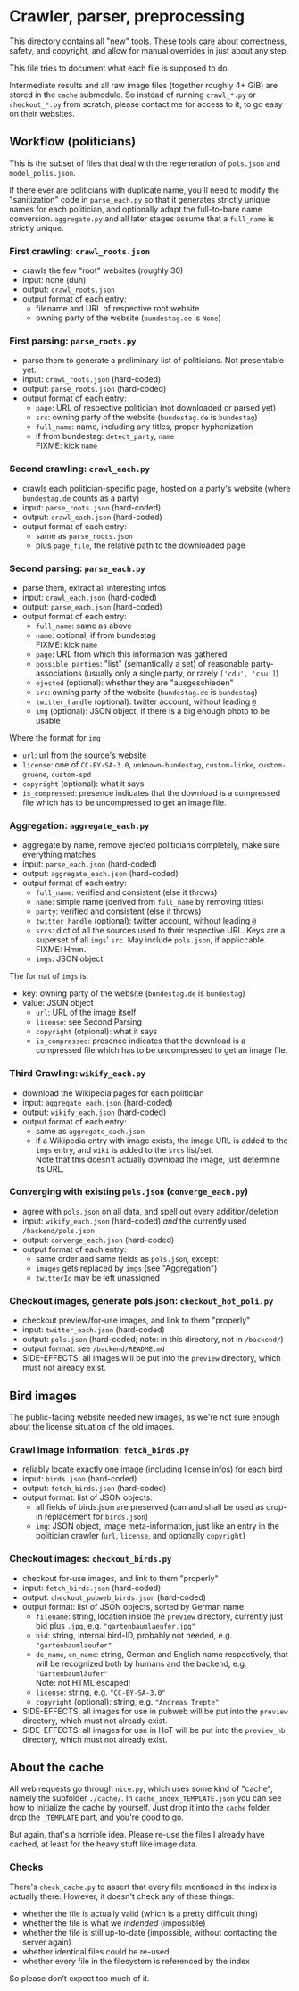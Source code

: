 # Crawler, parser, preprocessing

This directory contains all "new" tools.
These tools care about correctness, safety, and copyright,
and allow for manual overrides in just about any step.

This file tries to document what each file is supposed to do.

Intermediate results and all raw image files (together roughly 4+ GiB)
are stored in the `cache` submodule.
So instead of running `crawl_*.py` or `checkout_*.py` from scratch,
please contact me for access to it,
to go easy on their websites.

## Workflow (politicians)

This is the subset of files that deal with the regeneration of `pols.json`
and `model_polis.json`.

If there ever are politicians with duplicate name, you'll need to modify the
"sanitization"  code in `parse_each.py` so that it generates strictly unique
names for each politician, and optionally adapt the full-to-bare name conversion.
`aggregate.py` and all later stages assume that a `full_name` is strictly unique.

### First crawling: `crawl_roots.json`

- crawls the few "root" websites (roughly 30)
- input: none (duh)
- output: `crawl_roots.json`
- output format of each entry:
  - filename and URL of respective root website
  - owning party of the website (`bundestag.de` is `None`)

### First parsing: `parse_roots.py`

- parse them to generate a preliminary list of politicians.  Not presentable yet.
- input: `crawl_roots.json` (hard-coded)
- output: `parse_roots.json` (hard-coded)
- output format of each entry:
  - `page`: URL of respective politician (not downloaded or parsed yet)
  - `src`: owning party of the website (`bundestag.de` is `bundestag`)
  - `full_name`: name, including any titles, proper hyphenization
  - if from bundestag: `detect_party`, `name`  
    FIXME: kick `name`

### Second crawling: `crawl_each.py`

- crawls each politician-specific page, hosted on a party's website (where `bundestag.de` counts as a party)
- input: `parse_roots.json` (hard-coded)
- output: `crawl_each.json` (hard-coded)
- output format of each entry:
  - same as `parse_roots.json`
  - plus `page_file`, the relative path to the downloaded page

### Second parsing: `parse_each.py`

- parse them, extract all interesting infos
- input: `crawl_each.json` (hard-coded)
- output: `parse_each.json` (hard-coded)
- output format of each entry:
  - `full_name`: same as above
  - `name`: optional, if from bundestag  
    FIXME: kick `name`
  - `page`: URL from which this information was gathered
  - `possible_parties`: "list" (semantically a set) of reasonable
    party-associations (usually only a single party, or rarely `['cdu', 'csu']`)
  - `ejected` (optional): whether they are "ausgeschieden"
  - `src`: owning party of the website (`bundestag.de` is `bundestag`)
  - `twitter_handle` (optional): twitter account, without leading `@`
  - `img` (optional): JSON object, if there is a big enough photo to be usable

Where the format for `img`
  - `url`: url from the source's website
  - `license`: one of `CC-BY-SA-3.0`, `unknown-bundestag`,
    `custom-linke`, `custom-gruene`, `custom-spd`
  - `copyright` (optional): what it says
  - `is_compressed`: presence indicates that the download is a compressed file which
    has to be uncompressed to get an image file.

### Aggregation: `aggregate_each.py`

- aggregate by name, remove ejected politicians completely, make sure everything matches
- input: `parse_each.json` (hard-coded)
- output: `aggregate_each.json` (hard-coded)
- output format of each entry:
  - `full_name`: verified and consistent (else it throws)
  - `name`: simple name (derived from `full_name` by removing titles)
  - `party`: verified and consistent (else it throws)
  - `twitter_handle` (optional): twitter account, without leading `@`
  - `srcs`: dict of all the sources used to their respective URL.
    Keys are a superset of all `imgs`' `src`.
    May include `pols.json`, if appliccable.  FIXME: Hmm.
  - `imgs`: JSON object

The format of `imgs` is:
- key: owning party of the website (`bundestag.de` is `bundestag`)
- value: JSON object
  - `url`: URL of the image itself
  - `license`: see Second Parsing
  - `copyright` (otpional): what it says
  - `is_compressed`: presence indicates that the download is a compressed file which
    has to be uncompressed to get an image file.

### Third Crawling: `wikify_each.py`

- download the Wikipedia pages for each politician
- input: `aggregate_each.json` (hard-coded)
- output: `wikify_each.json` (hard-coded)
- output format of each entry:
  - same as `aggregate_each.json`
  - if a Wikipedia entry with image exists, the image URL is added to
    the `imgs` entry, and `wiki` is added to the `srcs` list/set.  
    Note that this doesn't actually download the image, just determine its URL.

### Converging with existing `pols.json` (`converge_each.py`)

- agree with `pols.json` on all data, and spell out every addition/deletion
- input: `wikify_each.json` (hard-coded) *and* the currently used `/backend/pols.json`
- output: `converge_each.json` (hard-coded)
- output format of each entry:
  - same order and same fields as `pols.json`, except:
  - `images` gets replaced by `imgs` (see "Aggregation")
  - `twitterId` may be left unassigned

### Checkout images, generate pols.json: `checkout_hot_poli.py`

- checkout preview/for-use images, and link to them "properly"
- input: `twitter_each.json` (hard-coded)
- output: `pols.json` (hard-coded; note: in this directory, not in `/backend/`)
- output format: see `/backend/README.md`
- SIDE-EFFECTS: all images will be put into the `preview` directory,
  which must not already exist.

## Bird images

The public-facing website needed new images, as we're not sure enough
about the license situation of the old images.

### Crawl image information: `fetch_birds.py`

- reliably locate exactly one image (including license infos) for each bird
- input: `birds.json` (hard-coded)
- output: `fetch_birds.json` (hard-coded)
- output format: list of JSON objects:
  - all fields of birds.json are preserved
    (can and shall be used as drop-in replacement for `birds.json`)
  - `img`: JSON object, image meta-information, just like an entry in the politician
    crawler (`url`, `license`, and optionally `copyright`)

### Checkout images: `checkout_birds.py`

- checkout for-use images, and link to them "properly"
- input: `fetch_birds.json` (hard-coded)
- output: `checkout_pubweb_birds.json` (hard-coded)
- output format: list of JSON objects, sorted by German name:
  - `filename`: string, location inside the `preview` directory, currently just bid plus `.jpg`, e.g. `"gartenbaumlaeufer.jpg"`
  - `bid`: string, internal bird-ID, probably not needed, e.g. `"gartenbaumlaeufer"`
  - `de_name`, `en_name`: string, German and English name respectively,
    that will be recognized both by humans and the backend, e.g. `"Gartenbaumläufer"`  
    Note: not HTML escaped!
  - `license`: string, e.g. `"CC-BY-SA-3.0"`
  - `copyright` (optional): string, e.g. `"Andreas Trepte"`
- SIDE-EFFECTS: all images for use in pubweb will be put into the `preview` directory,
  which must not already exist.
- SIDE-EFFECTS: all images for use in HoT will be put into the `preview_hb` directory,
  which must not already exist.

## About the cache

All web requests go through `nice.py`, which uses some kind of "cache", namely the subfolder `./cache/`.
In `cache_index_TEMPLATE.json` you can see how to initialize the cache by yourself.
Just drop it into the `cache` folder, drop the `_TEMPLATE` part, and you're good to go.

But again, that's a horrible idea.  Please re-use the files I already have cached, at least for the
heavy stuff like image data.

### Checks

There's `check_cache.py` to assert that every file mentioned in the index is actually there.
However, it doesn't check any of these things:
- whether the file is actually valid (which is a pretty difficult thing)
- whether the file is what we *indended* (impossible)
- whether the file is still up-to-date (impossible, without contacting the server again)
- whether identical files could be re-used
- whether every file in the filesystem is referenced by the index

So please don't expect too much of it.
